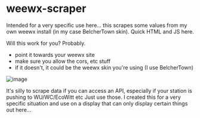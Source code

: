 # weewx-scraper
Intended for a very specific use here... this scrapes some values from my own weewx install (in my case BelcherTown skin). Quick HTML and JS here.

Will this work for you? Probably. 
- point it towards your weewx site
- make sure you allow the cors, etc stuff
- if it doesn't, it could be the weewx skin you're using (I use BelcherTown)

![image](https://github.com/notnullxyz/weewx-scraper/assets/26741473/abf4801f-3fcf-4275-8334-e4e5dfa2ca34)

It's silly to scrape data if you can access an API, especially if your station is pushing to WU/WC/EcoWitt etc
Just use those. I created this for a very specific situation and use on a display that can only display certain things out here...

